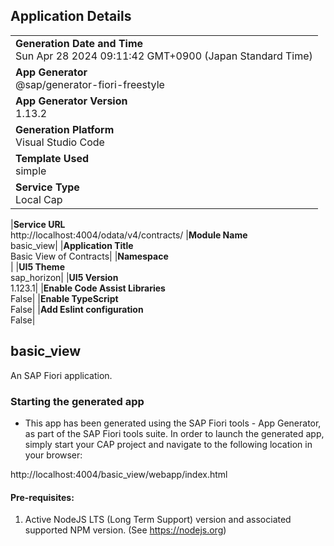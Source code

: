 ## Application Details

|                                                                                         |
| --------------------------------------------------------------------------------------- |
| **Generation Date and Time**<br>Sun Apr 28 2024 09:11:42 GMT+0900 (Japan Standard Time) |
| **App Generator**<br>@sap/generator-fiori-freestyle                                     |
| **App Generator Version**<br>1.13.2                                                     |
| **Generation Platform**<br>Visual Studio Code                                           |
| **Template Used**<br>simple                                                             |
| **Service Type**<br>Local Cap                                                           |

|**Service URL**<br>http://localhost:4004/odata/v4/contracts/
|**Module Name**<br>basic_view|
|**Application Title**<br>Basic View of Contracts|
|**Namespace**<br>|
|**UI5 Theme**<br>sap_horizon|
|**UI5 Version**<br>1.123.1|
|**Enable Code Assist Libraries**<br>False|
|**Enable TypeScript**<br>False|
|**Add Eslint configuration**<br>False|

## basic_view

An SAP Fiori application.

### Starting the generated app

- This app has been generated using the SAP Fiori tools - App Generator, as part of the SAP Fiori tools suite. In order to launch the generated app, simply start your CAP project and navigate to the following location in your browser:

http://localhost:4004/basic_view/webapp/index.html

#### Pre-requisites:

1. Active NodeJS LTS (Long Term Support) version and associated supported NPM version. (See https://nodejs.org)
